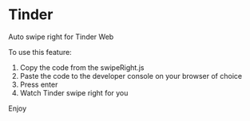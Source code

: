 # Tinder

Auto swipe right for Tinder Web

To use this feature:
1. Copy the code from the swipeRight.js 
2. Paste the code to the developer console on your browser of choice 
3. Press enter
4. Watch Tinder swipe right for you

Enjoy

